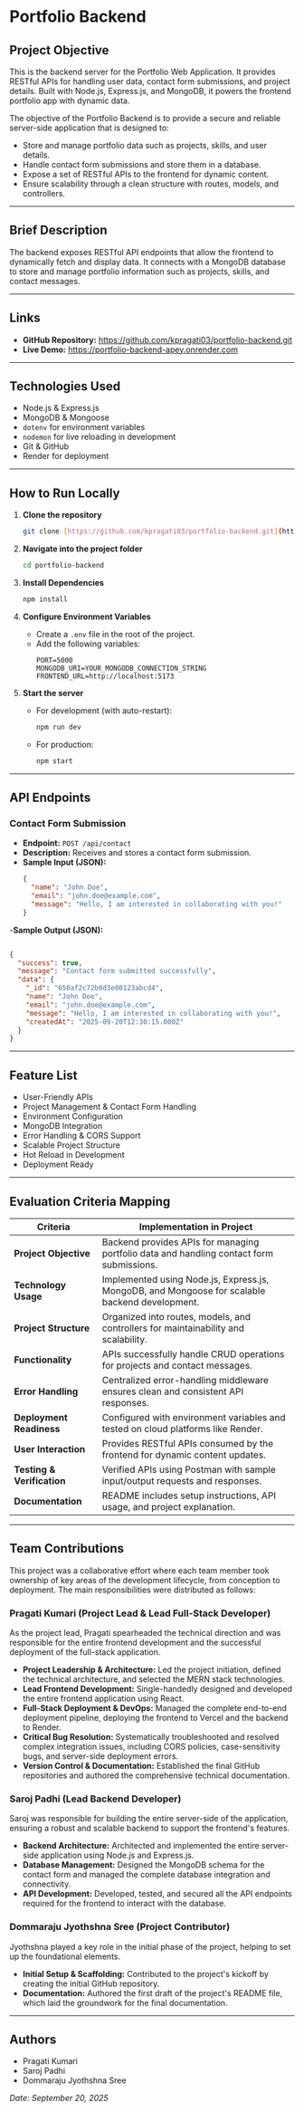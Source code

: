 # Portfolio Backend

## Project Objective
This is the backend server for the Portfolio Web Application. It provides RESTful APIs for handling user data, contact form submissions, and project details. Built with Node.js, Express.js, and MongoDB, it powers the frontend portfolio app with dynamic data.

The objective of the Portfolio Backend is to provide a secure and reliable server-side application that is designed to:

- Store and manage portfolio data such as projects, skills, and user details.
- Handle contact form submissions and store them in a database.
- Expose a set of RESTful APIs to the frontend for dynamic content.
- Ensure scalability through a clean structure with routes, models, and controllers.

---

## Brief Description
The backend exposes RESTful API endpoints that allow the frontend to dynamically fetch and display data. It connects with a MongoDB database to store and manage portfolio information such as projects, skills, and contact messages.

---

## Links
- **GitHub Repository:** https://github.com/kpragati03/portfolio-backend.git
- **Live Demo:** https://portfolio-backend-apey.onrender.com

---

## Technologies Used
- Node.js & Express.js
- MongoDB & Mongoose
- `dotenv` for environment variables
- `nodemon` for live reloading in development
- Git & GitHub
- Render for deployment

---

## How to Run Locally

1.  **Clone the repository**
    ```bash
    git clone [https://github.com/kpragati03/portfolio-backend.git](https://github.com/kpragati03/portfolio-backend.git)
    ```

2.  **Navigate into the project folder**
    ```bash
    cd portfolio-backend
    ```

3.  **Install Dependencies**
    ```bash
    npm install
    ```

4.  **Configure Environment Variables**
    - Create a `.env` file in the root of the project.
    - Add the following variables:
      ```env
      PORT=5000
      MONGODB_URI=YOUR_MONGODB_CONNECTION_STRING
      FRONTEND_URL=http://localhost:5173
      ```

5.  **Start the server**
    - For development (with auto-restart):
      ```bash
      npm run dev
      ```
    - For production:
      ```bash
      npm start
      ```

---

## API Endpoints

### Contact Form Submission
- **Endpoint:** `POST /api/contact`
- **Description:** Receives and stores a contact form submission.
- **Sample Input (JSON):**
  ```json
  {
    "name": "John Doe",
    "email": "john.doe@example.com",
    "message": "Hello, I am interested in collaborating with you!"
  }


-**Sample Output (JSON):** 

```JSON

{
  "success": true,
  "message": "Contact form submitted successfully",
  "data": {
    "_id": "650af2c72b0d3e00123abcd4",
    "name": "John Doe",
    "email": "john.doe@example.com",
    "message": "Hello, I am interested in collaborating with you!",
    "createdAt": "2025-09-20T12:30:15.000Z"
  }
}
``` 
---

## Feature List
- User-Friendly APIs
- Project Management & Contact Form Handling
- Environment Configuration
- MongoDB Integration
- Error Handling & CORS Support
- Scalable Project Structure
- Hot Reload in Development
- Deployment Ready

---

## Evaluation Criteria Mapping

| **Criteria** | **Implementation in Project** |
| ------------------------ | ---------------------------------------------------------------------------------------------- |
| **Project Objective** | Backend provides APIs for managing portfolio data and handling contact form submissions.       |
| **Technology Usage** | Implemented using Node.js, Express.js, MongoDB, and Mongoose for scalable backend development. |
| **Project Structure** | Organized into routes, models, and controllers for maintainability and scalability.          |
| **Functionality** | APIs successfully handle CRUD operations for projects and contact messages.                    |
| **Error Handling** | Centralized error-handling middleware ensures clean and consistent API responses.              |
| **Deployment Readiness** | Configured with environment variables and tested on cloud platforms like Render.               |
| **User Interaction** | Provides RESTful APIs consumed by the frontend for dynamic content updates.                    |
| **Testing & Verification**| Verified APIs using Postman with sample input/output requests and responses.                 |
| **Documentation** | README includes setup instructions, API usage, and project explanation.                        |

---

## Team Contributions

This project was a collaborative effort where each team member took ownership of key areas of the development lifecycle, from conception to deployment. The main responsibilities were distributed as follows:

### Pragati Kumari (Project Lead & Lead Full-Stack Developer)
As the project lead, Pragati spearheaded the technical direction and was responsible for the entire frontend development and the successful deployment of the full-stack application.

- **Project Leadership & Architecture:** Led the project initiation, defined the technical architecture, and selected the MERN stack technologies.
- **Lead Frontend Development:** Single-handedly designed and developed the entire frontend application using React.
- **Full-Stack Deployment & DevOps:** Managed the complete end-to-end deployment pipeline, deploying the frontend to Vercel and the backend to Render.
- **Critical Bug Resolution:** Systematically troubleshooted and resolved complex integration issues, including CORS policies, case-sensitivity bugs, and server-side deployment errors.
- **Version Control & Documentation:** Established the final GitHub repositories and authored the comprehensive technical documentation.

### Saroj Padhi (Lead Backend Developer)
Saroj was responsible for building the entire server-side of the application, ensuring a robust and scalable backend to support the frontend's features.

- **Backend Architecture:** Architected and implemented the entire server-side application using Node.js and Express.js.
- **Database Management:** Designed the MongoDB schema for the contact form and managed the complete database integration and connectivity.
- **API Development:** Developed, tested, and secured all the API endpoints required for the frontend to interact with the database.

### Dommaraju Jyothshna Sree (Project Contributor)
Jyothshna played a key role in the initial phase of the project, helping to set up the foundational elements.

- **Initial Setup & Scaffolding:** Contributed to the project's kickoff by creating the initial GitHub repository.
- **Documentation:** Authored the first draft of the project's README file, which laid the groundwork for the final documentation.

---

## Authors
- Pragati Kumari
- Saroj Padhi
- Dommaraju Jyothshna Sree

*Date: September 20, 2025*
